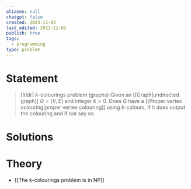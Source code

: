 ```yaml
---
aliases: null
chatgpt: false
created: 2023-11-02
last_edited: 2023-11-02
publish: true
tags:
  - programming
type: problem
---
```

# Statement

>[!tldr] $k$-colourings problem (graphs)
>Given an [[Graph|undirected graph]] $G = (V,E)$ and integer $k > 0$. Does $G$ have a [[Proper vertex colouring|proper vertex colouring]] using $k$-colours, if it does output the colouring and if not say so.

# Solutions


# Theory

- [[The k-colourings problem is in NP]]
